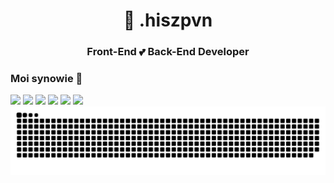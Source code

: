 <h1 align="center">🤵 .hiszpvn</h1>
<h3 align="center">Front-End 💕 Back-End Developer</h3>

</p>

<h3 align="left">Moi synowie 👶</h3>
<img src="https://img.shields.io/badge/-JavaScript-F7DF1E?style=flat&logo=JavaScript&logoColor=black"/>
<img src="https://img.shields.io/badge/-LUA-00007C?style=flat&logo=lua&logoColor=white"/>
<img src="https://img.shields.io/badge/-HTML-E34F26?style=flat&logo=HTML&logoColor=white"/>
<img src="https://img.shields.io/badge/-CSS-1572B6?style=flat&logo=CSS&logoColor=white"/>
<img src="https://img.shields.io/badge/-Node.js-026E00?style=flat&logo=nodedotjs&logoColor=white"/>
<img src="https://img.shields.io/badge/-Axios-5A29E4?style=flat&logo=axios&logoColor=white"/>

<picture>
  <source
    media="(prefers-color-scheme: dark)"
    srcset="https://raw.githubusercontent.com/platane/snk/output/github-contribution-grid-snake-dark.svg"
  />
  <source
    media="(prefers-color-scheme: light)"
    srcset="https://raw.githubusercontent.com/platane/snk/output/github-contribution-grid-snake.svg"
  />
  <img
    alt="github contribution grid snake animation"
    src="https://raw.githubusercontent.com/platane/snk/output/github-contribution-grid-snake.svg"
  />
</picture>
